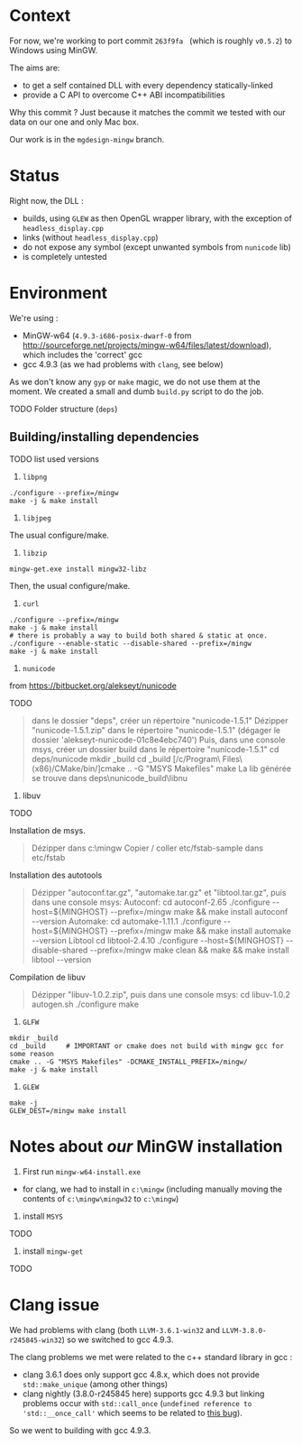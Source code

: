 # Context

For now, we're working to port commit `263f9fa ` (which is roughly `v0.5.2`) to Windows using MinGW.

The aims are:
* to get a self contained DLL with every dependency statically-linked
* provide a C API to overcome C++ ABI incompatibilities

Why this commit ? Just because it matches the commit we tested with our data on our one and only Mac box.

Our work is in the `mgdesign-mingw` branch.

# Status

Right now, the DLL :
* builds, using `GLEW` as then OpenGL wrapper library, with the exception of `headless_display.cpp`
* links (without `headless_display.cpp`)
* do not expose any symbol (except unwanted symbols from `nunicode` lib)
* is completely untested

# Environment

We're using :
* MinGW-w64 (`4.9.3-i686-posix-dwarf-0` from http://sourceforge.net/projects/mingw-w64/files/latest/download), which includes the 'correct' gcc
* gcc 4.9.3 (as we had problems with `clang`, see below)

As we don't know any `gyp` or `make` magic, we do not use them at the moment. We created a small and dumb `build.py` script to do the job.

TODO Folder structure (`deps`)

## Building/installing dependencies

TODO list used versions

1. `libpng`
  ```
  ./configure --prefix=/mingw
  make -j & make install
  ```

1. `libjpeg`

  The usual configure/make.

1. `libzip`
  ```
  mingw-get.exe install mingw32-libz
  ```
  Then, the usual configure/make.

1. `curl`
  ```
  ./configure --prefix=/mingw
  make -j & make install
  # there is probably a way to build both shared & static at once.
  ./configure --enable-static --disable-shared --prefix=/mingw
  make -j & make install
  ```

1. `nunicode`

from https://bitbucket.org/alekseyt/nunicode

TODO

> dans le dossier "deps", créer un répertoire "nunicode-1.5.1"
> Dézipper "nunicode-1.5.1.zip" dans le répertoire "nunicode-1.5.1" (dégager le dossier 'alekseyt-nunicode-01c8e4ebc740')
> Puis, dans une console msys, créer un dossier build dans le répertoire "nunicode-1.5.1"
cd deps/nunicode
mkdir _build
cd _build
[/c/Program\ Files\ \(x86\)/CMake/bin/]cmake .. -G "MSYS Makefiles"
make
> La lib générée se trouve dans deps\nunicode\_build\libnu

1. libuv

TODO

Installation de msys.
> Dézipper dans c:\mingw
> Copier / coller etc/fstab-sample dans etc/fstab

Installation des autotools
> Dézipper "autoconf.tar.gz", "automake.tar.gz" et "libtool.tar.gz", puis dans une console msys:
> Autoconf:
cd autoconf-2.65
./configure --host=${MINGHOST} --prefix=/mingw
make && make install
autoconf --version
> Automake:
cd automake-1.11.1
./configure --host=${MINGHOST} --prefix=/mingw
make && make install
automake --version
> Libtool
cd libtool-2.4.10
./configure --host=${MINGHOST} --disable-shared --prefix=/mingw
make clean && make && make install
libtool --version

Compilation de libuv
> Dézipper "libuv-1.0.2.zip", puis dans une console msys:
cd libuv-1.0.2
autogen.sh
./configure
make

1. `GLFW`
  ```
  mkdir _build
  cd _build     # IMPORTANT or cmake does not build with mingw gcc for some reason
  cmake .. -G "MSYS Makefiles" -DCMAKE_INSTALL_PREFIX=/mingw/
  make -j & make install
  ```

1. `GLEW`
  ```
  make -j
  GLEW_DEST=/mingw make install
  ```


# Notes about *our* MinGW installation

1. First run `mingw-w64-install.exe`
  * for clang, we had to install in `c:\mingw` (including manually moving the contents of `c:\mingw\mingw32` to `c:\mingw`)

1. install `MSYS`

  TODO

1. install `mingw-get`

  TODO

# Clang issue

We had problems with clang (both `LLVM-3.6.1-win32` and `LLVM-3.8.0-r245845-win32`) so we switched to gcc 4.9.3.

The clang problems we met were related to the c++ standard library in gcc :
* clang 3.6.1 does only support gcc 4.8.x, which does not provide `std::make_unique` (among other things)
* clang nightly (3.8.0-r245845 here) supports gcc 4.9.3 but linking problems occur with `std::call_once` (`undefined reference to 'std::__once_call'` which seems to be related to [this bug](http://lists.cs.uiuc.edu/pipermail/llvmbugs/2014-August/035744.html)).

So we went to building with gcc 4.9.3.
